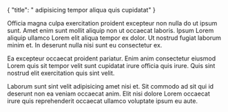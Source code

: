 {
  "title": " adipisicing tempor aliqua quis cupidatat"
}

Officia magna culpa exercitation proident excepteur non nulla do ut ipsum sunt. Amet enim sunt mollit aliquip non ut occaecat laboris. Ipsum Lorem aliquip ullamco Lorem elit aliqua tempor ex dolor. Ut nostrud fugiat laborum minim et. In deserunt nulla nisi sunt eu consectetur ex.

Ea excepteur occaecat proident pariatur. Enim anim consectetur eiusmod Lorem quis sit tempor velit sunt cupidatat irure officia quis irure. Quis sint nostrud elit exercitation quis sint velit.

Laborum sunt sint velit adipisicing amet nisi et. Sit commodo ad sit qui id deserunt non ea veniam occaecat anim. Elit nisi dolore Lorem occaecat irure quis reprehenderit occaecat ullamco voluptate ipsum eu aute.